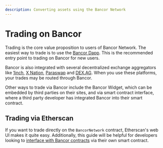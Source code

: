 ```yaml
---
description: Converting assets using the Bancor Network
---
```


# Trading on Bancor

Trading is the core value proposition to users of Bancor Network. The easiest way to trade is to use the [Bancor Dapp](https://www.bancor.network/). This is the recommended entry point to trading on Bancor for new users.

Bancor is also integrated with several decentralized exchange aggregators like [1inch](https://1inch.exchange/#/), [X Nation](http://xnation.io/), [Paraswap](https://paraswap.io/#/) and [DEX.AG](http://dex.ag/). When you use these platforms, your trades may be routed through Bancor. 

Other ways to trade via Bancor include the Bancor Widget, which can be embedded by third parties on their sites, and via smart contract interface, where a third party developer has integrated Bancor into their smart contract.

## Trading via Etherscan

If you want to trade directly on the `BancorNetwork` contract, Etherscan's web UI makes it quite easy. Additionally, this guide will be helpful for developers looking to [interface with Bancor contracts](https://docs.bancor.network/guides/interfacing-with-bancor-contracts) via their own smart contract.

